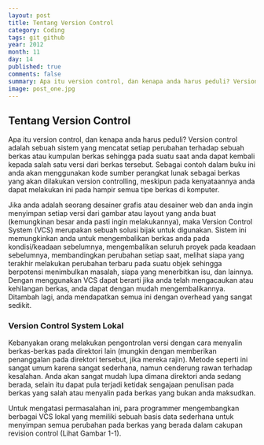 ```yaml
---
layout: post
title: Tentang Version Control
category: Coding
tags: git github
year: 2012
month: 11
day: 14
published: true
comments: false
summary: Apa itu version control, dan kenapa anda harus peduli? Version control adalah sebuah sistem yang mencatat setiap perubahan terhadap sebuah berkas atau kumpulan berkas sehingga pada suatu saat anda dapat kembali kepada salah satu versi dari berkas tersebut.
image: post_one.jpg
---
```


<h2>Tentang Version Control</h2>
<p>Apa itu version control, dan kenapa anda harus peduli? Version control adalah sebuah sistem yang mencatat setiap perubahan terhadap sebuah berkas atau kumpulan berkas sehingga pada suatu saat anda dapat kembali kepada salah satu versi dari berkas tersebut. Sebagai contoh dalam buku ini anda akan menggunakan kode sumber perangkat lunak sebagai berkas yang akan dilakukan version controlling, meskipun pada kenyataannya anda dapat melakukan ini pada hampir semua tipe berkas di komputer.</p>

<p>Jika anda adalah seorang desainer grafis atau desainer web dan anda ingin menyimpan setiap versi dari gambar atau layout yang anda buat (kemungkinan besar anda pasti ingin melakukannya), maka Version Control System (VCS) merupakan sebuah solusi bijak untuk digunakan. Sistem ini memungkinkan anda untuk mengembalikan berkas anda pada kondisi/keadaan sebelumnya, mengembalikan seluruh proyek pada keadaan sebelumnya, membandingkan perubahan setiap saat, melihat siapa yang terakhir melakukan perubahan terbaru pada suatu objek sehingga berpotensi menimbulkan masalah, siapa yang menerbitkan isu, dan lainnya. Dengan menggunakan VCS dapat berarti jika anda telah mengacaukan atau kehilangan berkas, anda dapat dengan mudah mengembalikannya. Ditambah lagi, anda mendapatkan semua ini dengan overhead yang sangat sedikit.</p>

<h3>Version Control System Lokal</h3>
<p>Kebanyakan orang melakukan pengontrolan versi dengan cara menyalin berkas-berkas pada direktori lain (mungkin dengan memberikan penanggalan pada direktori tersebut, jika mereka rajin). Metode seperti ini sangat umum karena sangat sederhana, namun cenderung rawan terhadap kesalahan. Anda akan sangat mudah lupa dimana direktori anda sedang berada, selain itu dapat pula terjadi ketidak sengajaan penulisan pada berkas yang salah atau menyalin pada berkas yang bukan anda maksudkan.</p>

<p>Untuk mengatasi permasalahan ini, para programmer mengembangkan berbagai VCS lokal yang memiliki sebuah basis data sederhana untuk menyimpan semua perubahan pada berkas yang berada dalam cakupan revision control (Lihat Gambar 1-1).</p>